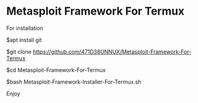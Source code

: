 # Metasploit Framework For Termux

For installation

$apt install git

$git clone https://github.com/471D38UNNUX/Metasploit-Framework-For-Termux

$cd Metasploit-Framework-For-Termux

$bash Metasploit-Framework-Installer-For-Termux.sh


Enjoy
